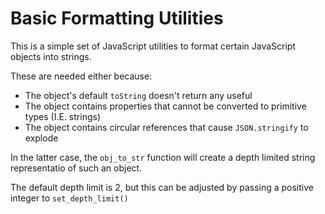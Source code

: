 # Basic Formatting Utilities

This is a simple set of JavaScript utilities to format certain JavaScript objects into strings.

These are needed either because:

* The object's default `toString` doesn't return any useful
* The object contains properties that cannot be converted to primitive types (I.E. strings)
* The object contains circular references that cause `JSON.stringify` to explode

In the latter case, the `obj_to_str` function will create a depth limited string representatio of such an object.

The default depth limit is 2, but this can be adjusted by passing a positive integer to `set_depth_limit()`

